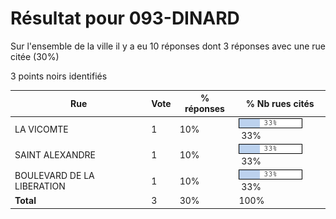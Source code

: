 # Résultat pour 093-DINARD

Sur l'ensemble de la ville il y a eu 10 réponses dont 3 réponses avec une rue citée (30%)

3 points noirs identifiés

| Rue | Vote | % réponses | % Nb rues cités|
|-----|------|------------|----------------|
| LA VICOMTE | 1 | 10% | <img src="../../img/bar_33.gif" />&nbsp;33%|
| SAINT ALEXANDRE | 1 | 10% | <img src="../../img/bar_33.gif" />&nbsp;33%|
| BOULEVARD DE LA LIBERATION | 1 | 10% | <img src="../../img/bar_33.gif" />&nbsp;33%|
| **Total** | 3 | 30% | 100%|
